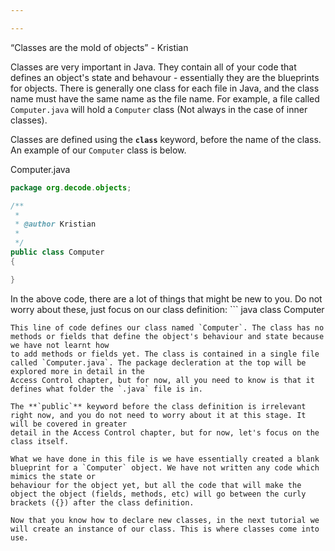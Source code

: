 ```yaml
---

---
```

<q>Classes are the mold of objects</q> - Kristian

Classes are very important in Java. They contain all of your code that defines an object's state and behavour - essentially they are the blueprints for objects. 
There is generally one class for each file in Java, and the class name must have the same name as the file name. For example, a file called `Computer.java` will hold a
`Computer` class (Not always in the case of inner classes).

Classes are defined using the **`class`** keyword, before the name of the class. An example of our `Computer` class is below.

Computer.java
``` java
package org.decode.objects;

/**
 * 
 * @author Kristian
 *
 */
public class Computer
{

}
```

In the above code, there are a lot of things that might be new to you. Do not worry about these, just focus on our class definition: ``` java
class Computer
```
This line of code defines our class named `Computer`. The class has no methods or fields that define the object's behaviour and state because we have not learnt how
to add methods or fields yet. The class is contained in a single file called `Computer.java`. The package decleration at the top will be explored more in detail in the 
Access Control chapter, but for now, all you need to know is that it defines what folder the `.java` file is in.

The **`public`** keyword before the class definition is irrelevant right now, and you do not need to worry about it at this stage. It will be covered in greater
detail in the Access Control chapter, but for now, let's focus on the class itself.

What we have done in this file is we have essentially created a blank blueprint for a `Computer` object. We have not written any code which mimics the state or 
behaviour for the object yet, but all the code that will make the object the object (fields, methods, etc) will go between the curly brackets ({}) after the class definition.

Now that you know how to declare new classes, in the next tutorial we will create an instance of our class. This is where classes come into use.